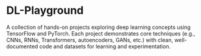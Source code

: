 # DL-Playground

A collection of hands-on projects exploring deep learning concepts using TensorFlow and PyTorch. Each project demonstrates core techniques (e.g., CNNs, RNNs, Transformers, autoencoders, GANs, etc.) with clean, well-documented code and datasets for learning and experimentation.
